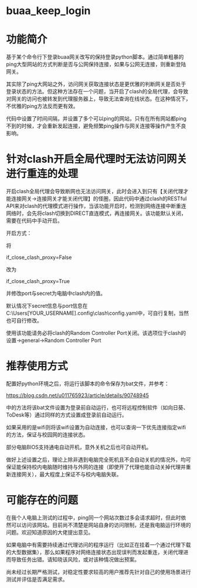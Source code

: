 # buaa_keep_login

# 功能简介

基于某个命令行下登录buaa网关改写的保持登录python脚本。通过简单粗暴的ping大型网站的方式判断是否与公网保持连接，如果与公网无连接，则重新登陆网关。

其实除了ping大网站之外，访问网关获取连接状态是更优雅的判断网关是否处于登录状态的方法。但这种方法存在一个问题，当开启了clash的全局代理，会导致对网关的访问也被转发到代理服务器上，导致无法查询在线状态。在这种情况下，不优雅的ping方法反而更有效。

代码中设置了时间间隔，并设置了多个可以ping的网站，只有在所有网站都ping不到的时候，才会重新发起连接，避免频繁ping操作与网关连接等操作产生不良影响。

# 针对clash开启全局代理时无法访问网关进行重连的处理

开启clash全局代理会导致断网也无法访问网关，此时会进入到只有【关闭代理才能连接网关->连接网关才能关闭代理】的怪圈，因此代码中通过clash的RESTful API来对clash的代理模式进行操作，当该功能开启时，检测到网络连接中断重连网络时，会先将clash切换到DIRECT直连模式，再连接网关。该功能默认关闭，需要在代码中手动开启。

开启方式：

将

if_close_clash_proxy=False

改为

if_close_clash_proxy=True

并修改port与secret为电脑中clash内的值。

默认情况下secret信息与port信息在 C:\Users\[YOUR_USERNAME]\.config\clash\config.yaml中，可自行复制，当然也可自行修改。

使用该功能请务必将clash的Random Controller Port关闭。该选项位于clash的设置->general->Random Controller Port

# 推荐使用方式

配置好python环境之后，将运行该脚本的命令保存为bat文件，并参考：

https://blog.csdn.net/u011765923/article/details/90748945

中的方法将该bat文件设置为登录前自动运行，也可将远程控制软件（如向日葵、ToDesk等）通过同样的方式设置成登录前自动运行。

如果采用的是wifi则将该wifi设置为自动连接，也可以查询一下优先连接指定wifi的方法，保证与校园网的连接状态。

部分电脑BIOS支持通电自动开机，意外关机之后也可自动开机。

做好上述设置之后，理论上除非遇到电脑完全死机且不会自动关机的情况外，均可保证能保持校内电脑随时维持与外网的连接（即使开了代理也能自动关掉代理并重新连接网关），最大程度上保证不与校内电脑失联。

# 可能存在的问题

在我个人电脑上测试的过程中，ping同一个网站次数过多会请求超时，但此时依然可以访问该网站。目前尚不清楚是网站自身的访问限制，还是我电脑运行环境的问题。欢迎知道原因的大佬提出意见。

如果电脑中有需要持续通过代理访问的程序运行（比如正在挂着一个通过代理下载的大型数据集），那么如果程序对网络连接状态出现误判而发起重连，关闭代理进而导致任务出错。请知晓该风险，或对该种情况做出预案。

尚未经过长期严格测试，对稳定性要求较高的用户推荐先针对自己的使用场景进行测试并评估是否满足需求。


